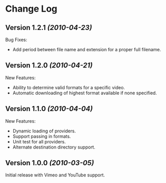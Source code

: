Change Log
==========

Version 1.2.1 *(2010-04-23)*
----------------------------
Bug Fixes:

 * Add period between file name and extension for a proper full filename.

Version 1.2.0 *(2010-04-21)*
----------------------------
New Features:

 * Ability to determine valid formats for a specific video.
 * Automatic downloading of highest format available if none specified.

Version 1.1.0 *(2010-04-04)*
--------------------------------
New Features:

 * Dynamic loading of providers.
 * Support passing in formats.
 * Unit test for all providers.
 * Alternate destination directory support.

Version 1.0.0 *(2010-03-05)*
----------------------------
Initial release with Vimeo and YouTube support.